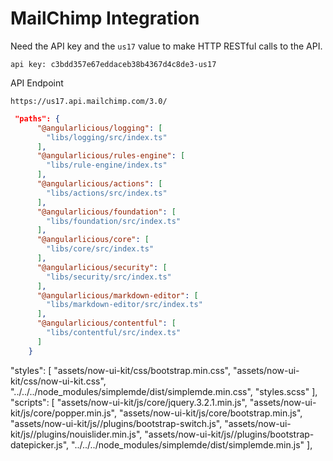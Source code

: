 # MailChimp Integration

Need the API key and the ` us17 ` value to make HTTP RESTful calls to the API.

```
api key: c3bdd357e67eddaceb38b4367d4c8de3-us17
```

API Endpoint

```
https://us17.api.mailchimp.com/3.0/
```

```json
 "paths": {
      "@angularlicious/logging": [
        "libs/logging/src/index.ts"
      ],
      "@angularlicious/rules-engine": [
        "libs/rule-engine/index.ts"
      ],
      "@angularlicious/actions": [
        "libs/actions/src/index.ts"
      ],
      "@angularlicious/foundation": [
        "libs/foundation/src/index.ts"
      ],
      "@angularlicious/core": [
        "libs/core/src/index.ts"
      ],
      "@angularlicious/security": [
        "libs/security/src/index.ts"
      ],
      "@angularlicious/markdown-editor": [
        "libs/markdown-editor/src/index.ts"
      ],
      "@angularlicious/contentful": [
        "libs/contentful/src/index.ts"
      ]
    }
```


  "styles": [
    "assets/now-ui-kit/css/bootstrap.min.css",
    "assets/now-ui-kit/css/now-ui-kit.css",
    "../../../node_modules/simplemde/dist/simplemde.min.css",
    "styles.scss"
  ],
  "scripts": [
    "assets/now-ui-kit/js/core/jquery.3.2.1.min.js",
    "assets/now-ui-kit/js/core/popper.min.js",
    "assets/now-ui-kit/js/core/bootstrap.min.js",
    "assets/now-ui-kit/js//plugins/bootstrap-switch.js",
    "assets/now-ui-kit/js//plugins/nouislider.min.js",
    "assets/now-ui-kit/js//plugins/bootstrap-datepicker.js",
    "../../../node_modules/simplemde/dist/simplemde.min.js"
  ],